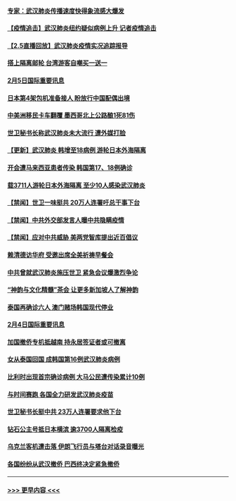 #### [专家：武汉肺炎传播速度快得象流感大爆发](../pages/prog202/a102770132.md?t=02060122) 
#### [【疫情追击】武汉肺炎纽约疑似病例上升 记者疫情追击](../pages/prog202/a102770000.md?t=02060122) 
#### [【2.5直播回放】武汉肺炎疫情实况追踪报导](../pages/prog202/a102769913.md?t=02060122) 
#### [搭上隔离邮轮 台湾游客自嘲买一送一](../pages/prog202/a102769845.md?t=02060122) 
#### [2月5日国际重要讯息](../pages/prog202/a102769821.md?t=02060122) 
#### [日本第4架包机准备接人 盼放行中国配偶出境](../pages/prog202/a102769765.md?t=02060122) 
#### [中美洲移民卡车翻覆 墨西哥北上公路酿1死81伤](../pages/prog202/a102769703.md?t=02060122) 
#### [世卫秘书长称武汉肺炎未大流行 遭外媒打脸](../pages/prog202/a102769679.md?t=02060122) 
#### [【更新】武汉肺炎 韩增至18病例 游轮日本外海隔离](../pages/prog202/a102758911.md?t=02060122) 
#### [开会遭马来西亚患者传染 韩国第17、18例确诊](../pages/prog202/a102769600.md?t=02060122) 
#### [载3711人游轮日本外海隔离 至少10人感染武汉肺炎](../pages/prog202/a102769538.md?t=02060122) 
#### [【禁闻】世卫一味挺共 20万人连署吁总干事下台](../pages/prog202/a102769445.md?t=02060122) 
#### [【禁闻】中共外交部发言人曝中共隐瞒疫情](../pages/prog202/a102769400.md?t=02060122) 
#### [【禁闻】应对中共威胁 美两党智库提出近百倡议](../pages/prog202/a102769357.md?t=02060122) 
#### [赖清德访华府  受邀出席全美祈祷早餐会](../pages/prog202/a102769350.md?t=02060122) 
#### [中共曾就武汉肺炎施压世卫 紧急会议爆激烈争论](../pages/prog202/a102769312.md?t=02060122) 
#### [“神韵与文化精髓”茶会 让更多新加坡人了解神韵](../pages/prog202/a102769286.md?t=02060122) 
#### [泰国再确诊六人 澳门赌场韩国现代停业](../pages/prog202/a102769239.md?t=02060122) 
#### [2月4日国际重要讯息](../pages/prog202/a102768884.md?t=02060122) 
#### [加国撤侨专机抵越南 持永居签证者或可撤离](../pages/prog202/a102768877.md?t=02060122) 
#### [女从泰国回国 成韩国第16例武汉肺炎病例](../pages/prog202/a102768669.md?t=02060122) 
#### [比利时出现首宗确诊病例 大马公民遭传染累计10例](../pages/prog202/a102768824.md?t=02060122) 
#### [与时间赛跑 各国全力研发武汉肺炎疫苗](../pages/prog202/a102768738.md?t=02060122) 
#### [世卫秘书长挺中共 23万人连署要求他下台](../pages/prog202/a102768717.md?t=02060122) 
#### [钻石公主号抵日本横滨 逾3700人隔离检疫](../pages/prog202/a102768714.md?t=02060122) 
#### [乌克兰客机遭击落 伊朗飞行员与塔台对话录音曝光](../pages/prog202/a102768645.md?t=02060122) 
#### [各国纷纷从武汉撤侨 巴西终决定紧急撤侨](../pages/prog202/a102768630.md?t=02060122) 

----
#### [ >>> 更早内容 <<< ](../indexes/prog202-earlier.md)
